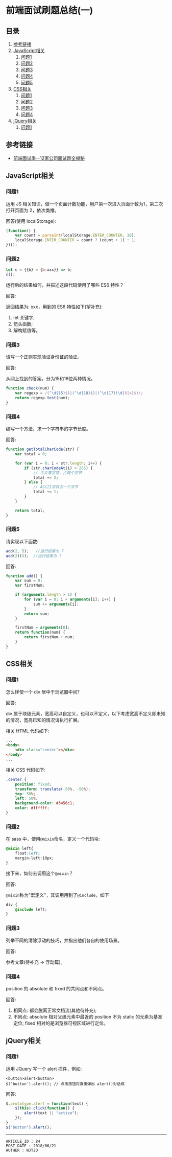 
# 前端面试刷题总结(一) #

## 目录 ##

1. [参考链接](#href1)
2. [JavaScript相关](#href2)
    1. [问题1](#href2-1)
    2. [问题2](#href2-2)
    3. [问题3](#href2-3)
    4. [问题4](#href2-4)
    5. [问题5](#href2-5)
3. [CSS相关](#href3)
    1. [问题1](#href3-1)
    2. [问题2](#href3-2)
    3. [问题3](#href3-3)
    4. [问题4](#href3-4)
4. [jQuery相关](#href4)
    1. [问题1](#href4-1)

## <a name="href1">参考链接</a> ##

- [前端面试季--12家公司面试题全揭秘](https://www.jianshu.com/p/a745757c3d64)

## <a name="href2">JavaScript相关</a> ##

### <a name="href2-1">问题1</a> ###

运用 JS 相关知识，做一个页面计数功能，用户第一次进入页面计数为1，第二次打开页面为 2，依次类推。

回答(使用 localStorage):

```js
(function() {
    var count = parseInt(localStorage.ENTER_COUNTER, 10);
    localStorage.ENTER_COUNTER = count ? (count + 1) : 1;
})();
```

### <a name="href2-2">问题2</a> ###

```js
let c = {{b} = {b:xxx}} => b;
c();
```

运行后的结果如何，并描述这段代码使用了哪些 ES6 特性？

回答:

返回结果为: xxx，用到的 ES6 特性如下(望补充):

1. let 关键字;
2. 箭头函数;
3. 解构赋值等。

### <a name="href2-3">问题3</a> ###

请写一个正则实现验证身份证的验证。

回答:

从网上找到的答案，分为15和18位两种情况。

```js
function check(num) {
    var regexp = /(^\d{15}$)|(^\d{18}$)|(^\d{17}(\d|X|x)$)/;
    return regexp.test(num);
}
```

### <a name="href2-4">问题4</a> ###

编写一个方法，求一个字符串的字节长度。

回答:

```js
function getTotalCharCode(str) {
    var total = 0;

    for (var i = 0; i < str.length; i++) {
        if (str.charCodeAt(i) > 255) {
            // 中文等字符，占两个字节
            total += 2;
        } else {
            // ASCII字符占一个字节
            total += 1;
        }
    }

    return total;
}
```

### <a name="href2-5">问题5</a> ###

请实现以下函数:

```js
add(2, 5);   //运行结果为 7
add(2)(5);  //运行结果为 7
```

回答:

```js
function add() {
    var sum = 0;
    var firstNum;

    if (arguments.length > 1) {
        for (var i = 0; i < arguments[i]; i++) {
            sum += arguments[i];
        }
        return sum;
    }

    firstNum = arguments[0];
    return function(num) {
        return firstNum + num;
    }
}
```

## <a name="href3">CSS相关</a> ##

### <a name="href3-1">问题1</a> ###

怎么样使一个 div 居中于浏览器中间?

回答:

div 属于块级元素，宽高可以自定义，也可以不定义，以下考虑宽高不定义即未知的情况，宽高已知的情况请执行扩展。

相关 HTML 代码如下:

```html
...
<body>
    <div class="center"></div>
</body>
...
```

相关 CSS 代码如下:

```css
.center {
    position: fixed;
    transform: translate(-50%, -50%);
    top: 50%;
    left: 50%;
    background-color: #3456c1;
    color: #ffffff;
}
```

### <a name="href3-2">问题2</a> ###

在 sass 中，使用`@mixin`命名，定义一个代码块:

```css
@mixin left{
    float:left;
    margin-left:10px;
}
```

接下来，如何去调用这个`@mixin`？

回答:

`@mixin`称为"宏定义"，其调用用到了`@include`，如下

```css
div {
    @include left;
}
```

### <a name="href3-3">问题3</a> ###

列举不同的清除浮动的技巧，并指出他们各自的使用场景。

回答:

参考文章(待补充 -> 浮动篇)。

### <a name="href3-4">问题4</a> ###

position 的 absolute 和 fixed 的共同点和不同点。

回答:

1. 相同点: 都会脱离正常文档流(其他待补充);
2. 不同点: absolute 相对父级元素中最近的 position 不为 static 的元素为基准定位; fixed 相对的是浏览器可视区域进行定位。

## <a name="href4">jQuery相关</a> ##

### <a name="href4-1">问题1</a> ###

运用 JQuery 写一个 alert 插件，例如:

```
<button>alert<button>
$('button').alert(); // 点击按钮将直接弹出 alert()对话框
```

回答:

```js
$.prototype.alert = function(text) {
    $(this).click(function() {
        alert(text || "active");
    });
}
$("button").alert();
```

---

```
ARTICLE_ID : 84
POST_DATE : 2018/06/21
AUTHER : WJT20
```
